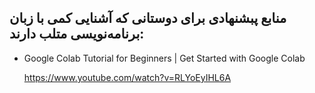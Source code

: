## منابع پبشنهادی برای دوستانی که آشنایی کمی با زبان برنامه‌نویسی متلب دارند:
- Google Colab Tutorial for Beginners | Get Started with Google Colab
  
  https://www.youtube.com/watch?v=RLYoEyIHL6A
